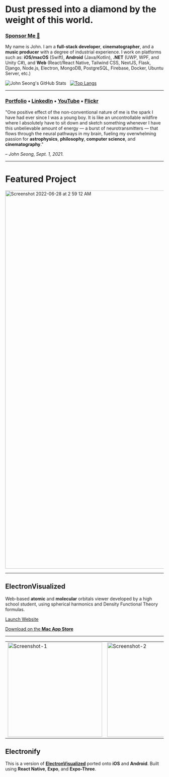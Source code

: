 # Dust pressed into a diamond by the weight of this world.

### [Sponsor Me 🤝](https://www.buymeacoffee.com/wonmor)

My name is John. I am a **full-stack developer**, **cinematographer**, and a **music producer** with a degree of industrial experience. I work on platforms such as: **iOS/macOS** (Swift), **Android** (Java/Kotlin), **.NET** (UWP, WPF, and Unity C#), and **Web** (React/React Native, Tailwind CSS, NextJS, Flask, Django, Node.js, Electron, MongoDB, PostgreSQL, Firebase, Docker, Ubuntu Server, etc.)

![John Seong's GitHub Stats](https://github-readme-stats.vercel.app/api?username=wonmor&show_icons=true&theme=github_dark)&nbsp;&nbsp;&nbsp;[![Top Langs](https://github-readme-stats.vercel.app/api/top-langs/?username=wonmor&theme=github_dark)](https://github.com/anuraghazra/github-readme-stats)

---

### [Portfolio](https://johnseong.info/projects)&nbsp;•&nbsp;[LinkedIn](https://www.linkedin.com/in/john-seong-9194321a9/)&nbsp;•&nbsp;[YouTube](https://youtube.com/c/JohnSeong)&nbsp;•&nbsp;[Flickr](https://www.flickr.com/people/johnseongemini8/)

"One positive effect of the non-conventional nature of me is the spark I have had ever since I was a young boy. It is like an uncontrollable wildfire where I absolutely have to sit down and sketch something whenever I have this unbelievable amount of energy — a burst of neurotransmitters — that flows through the neural pathways in my brain, fueling my overwhelming passion for **astrophysics**, **philosophy**, **computer science**, and **cinematography**."

*– John Seong, Sept. 1, 2021.*

---

# Featured Project

<img width="1200" alt="Screenshot 2022-06-28 at 2 59 12 AM" src="https://user-images.githubusercontent.com/35755386/176114204-8c2b936a-45c5-4f0b-a507-0aaddb252943.png">

---

## ElectronVisualized

Web-based **atomic** and **molecular** orbitals viewer developed by a high school student, using spherical harmonics and Density Functional Theory formulas.

[Launch Website](https://electronvisual.org)

[Download on the **Mac App Store**](https://apps.apple.com/us/app/electronvisualized/id1631246652?mt=12)

---

<table><tr>

<td valign="center"><img width="300" alt="Screenshot-1" src="https://user-images.githubusercontent.com/35755386/223909452-34f1aa75-0b25-4173-b922-1c1b854a443f.png"></td>

<td valign="center"><img width="300" alt="Screenshot-2" src="https://user-images.githubusercontent.com/35755386/223909456-0dc68850-8004-4d7e-bd95-7f68b1fb1f1d.png"></td>

<td valign="center"><img width="300" alt="Screenshot-3" src="https://user-images.githubusercontent.com/35755386/223909459-5628f467-ad46-468d-9291-4e2d58cc7bb2.png"></td>

<td valign="center"><img width="300" alt="Screenshot-4" src="https://user-images.githubusercontent.com/35755386/223909472-bf38770d-3949-4ce2-bb5c-22f4a4b8669f.png"></td>

</tr></table>

## Electronify

This is a version of [**ElectronVisualized**](https://github.com/wonmor/ElectronVisualized) ported onto **iOS** and **Android**. Built using **React Native**, **Expo**, and **Expo-Three**.

